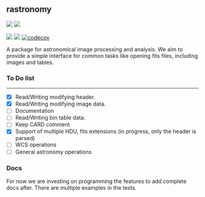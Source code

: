 ## rastronomy 

[![](https://img.shields.io/crates/v/rastronomy.svg)](https://crates.io/crates/rastronomy)
[![](https://img.shields.io/crates/d/rastronomy.svg)](https://crates.io/crates/rastronomy)

![](https://github.com/schwarzam/rastronomy/actions/workflows/build.yml/badge.svg)
![](https://github.com/schwarzam/rastronomy/actions/workflows/codecov.yml/badge.svg)
[![codecov](https://codecov.io/gh/Schwarzam/rastronomy/graph/badge.svg?token=WFB32324PK)](https://codecov.io/gh/Schwarzam/rastronomy)

A package for astronomical image processing and analysis. We aim to provide a simple interface for common tasks like opening fits files, including images and tables.

### To Do list
----------

* [X] Read/Writing modifying header.
* [X] Read/Writing modifying image data.
* [ ] Documentation
* [ ] Read/Writing bin table data.
* [ ] Keep CARD comment
* [X] Support of multiple HDU, fits extensions (in progress, only the header is parsed)
* [ ] WCS operations
* [ ] General astronomy operations

### Docs

For now we are investing on programming the features to add complete docs after. There are multiple examples in the tests.

